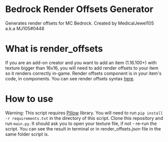 # Bedrock Render Offsets Generator

Generates render offsets for MC Bedrock.
Created by MedicalJewel105 a.k.a MJ105#0448

# What is render_offsets

If you are an add-on creator and you want to add an item (1.16.100+) with texture bigger than 16x16, you will need to add render offsets to your item so it renders correctly in-game. Render offsets component is in your item's code, in components.
You can see render offsets syntax [here](https://wiki.bedrock.dev/items/items-16.html#minecraft-render-offsets).

# How to use

Warning: This script requires [Pillow](https://pypi.org/project/Pillow/) library.
You will need to run `pip install -r requirements.txt` in the directory of this script.
Clone this repository and run `main.py`. It should ask you to open your texture file, if not - re-run the script. You can see the result in terminal or in render_offsets.json file in the same folder script is.